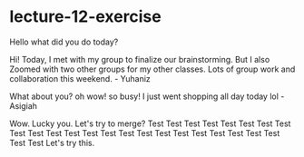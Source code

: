 # lecture-12-exercise
Hello
what did you do today?

Hi!
Today, I met with my group to finalize our brainstorming. But I also Zoomed with two other groups for my other classes. Lots of group work and collaboration this weekend. - Yuhaniz

What about you?
oh wow! so busy! I just went shopping all day today lol - Asigiah

Wow. Lucky you. Let's try to merge?
Test Test Test Test Test Test Test
Test Test Test Test Test Test
Test Test Test Test Test Test
Test Test Test Test Test Test
Let's try this. 
